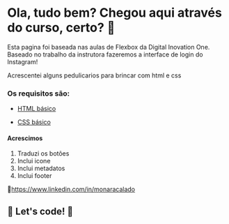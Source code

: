 # Ola, tudo bem? Chegou aqui através do curso, certo? 👋

Esta pagina foi baseada nas aulas de Flexbox da Digital Inovation One. Baseado no trabalho da instrutora fazeremos a interface de login do Instagram! 

Acrescentei alguns pedulicarios para brincar com html e css

### Os requisitos são:

* [HTML básico](https://www.w3schools.com/html/)

* [CSS básico](https://developer.mozilla.org/pt-BR/docs/Web/CSS)

#### Acrescimos
1. Traduzi os botões
2. Inclui icone 
3. Inclui metadatos
4. Inclui footer



:link:https://www.linkedin.com/in/monaracalado

## 🚀 Let's code! 🚀
